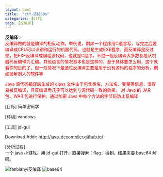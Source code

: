 ```yaml
---
layout: post
title:  "ctf-坚持60s"
categories: [ctf]
tags: [反编译]
---
```

**反编译**：  
<font color="#dd0000">反编译做的就是编译的相反动作。举例说，例如一个程序用C语言写，写完之后要编译成CPU可以识别和运行的机器代码，也就是生成EXE程序。而反编译是反过来，把EXE反编译成编程源代码，也就是C程序，不过一般反编译大多数都是从机器码反编译为汇编。其他语言的情况基本也是这样的。至于具体要怎么用，这个就看你的目的了。但一般情况下是通过反编译主要是用于没有源码的程序的分析，例如破解别人的软件等

  
Java 源代码编译后生成的 class 文件由于包含类名、方法名、变量等信息，很容易被反编译，且反编译后几乎可以达到与源代码一致的效果。 对 Java 的 JAR 包、WAR 包进行保护。通过加密 Java 中每个方法的字节码防止反编译</font><br />  

[目标]
简单密码学

[环境]
windows

[工具]
jd-gui  

Download Addr: <http://java-decompiler.github.io/>  

[分析过程]  
一个 java 小游戏，用 jd-gui 打开，直接搜索：flag，得到，结果需要 base64 解码。

![fanbianyi反编译](https://adworld.xctf.org.cn/media/task/writeup/cn/%E5%9D%9A%E6%8C%8160s/1.png)
![base64](https://adworld.xctf.org.cn/media/task/writeup/cn/%E5%9D%9A%E6%8C%8160s/2.png)
